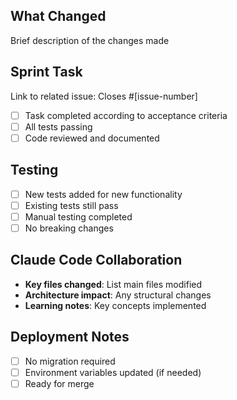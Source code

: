 ## What Changed
Brief description of the changes made

## Sprint Task
Link to related issue: Closes #[issue-number]
- [ ] Task completed according to acceptance criteria
- [ ] All tests passing
- [ ] Code reviewed and documented

## Testing
- [ ] New tests added for new functionality
- [ ] Existing tests still pass
- [ ] Manual testing completed
- [ ] No breaking changes

## Claude Code Collaboration
- **Key files changed**: List main files modified
- **Architecture impact**: Any structural changes
- **Learning notes**: Key concepts implemented

## Deployment Notes
- [ ] No migration required
- [ ] Environment variables updated (if needed)
- [ ] Ready for merge